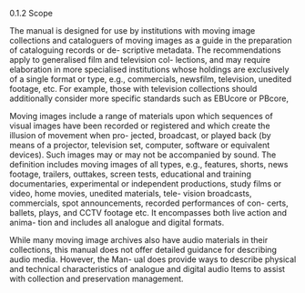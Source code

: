 0.1.2 Scope

The  manual  is  designed  for  use  by  institutions  with  moving  image  collections  and
cataloguers of moving images as a guide in the preparation of cataloguing records or de-
scriptive metadata. The recommendations apply to generalised film and television col-
lections, and may require elaboration in more specialised institutions whose holdings are
exclusively of a single format or type, e.g., commercials, newsfilm, television, unedited
footage, etc. For example, those with television collections should additionally consider
more specific standards such as EBUcore or PBcore,

Moving images include a range of materials upon which sequences of visual images
have been recorded or registered and which create the illusion of movement when pro-
jected,  broadcast,  or  played  back  (by  means  of  a  projector,  television  set,  computer,
software or equivalent devices). Such images may or may not be accompanied by sound.
The definition includes moving images of all types, e.g., features, shorts, news footage,
trailers, outtakes, screen tests, educational and training documentaries, experimental
or independent productions, study films or video, home movies, unedited materials, tele-
vision broadcasts, commercials, spot announcements, recorded performances of con-
certs, ballets, plays, and CCTV footage etc. It encompasses both live action and anima-
tion and includes all analogue and digital formats.

While many moving image archives also have audio materials in their collections, this
manual does not offer detailed guidance for describing audio media. However, the Man-
ual does provide ways to describe physical and technical characteristics of analogue and
digital audio Items to assist with collection and preservation management.
